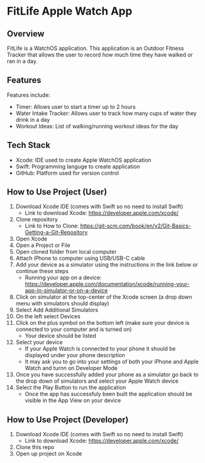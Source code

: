# FitLife Apple Watch App

## Overview
FitLife is a WatchOS application. This application is an Outdoor Fitness Tracker that allows the user to record how much time they have walked or ran in a day.

## Features
Features include:
- Timer: Allows user to start a timer up to 2 hours
- Water Intake Tracker: Allows user to track how many cups of water they drink in a day
- Workout Ideas: List of walking/running workout ideas for the day

## Tech Stack
- Xcode: IDE used to create Apple WatchOS application
- Swift: Programming languge to create application
- GitHub: Platform used for version control 

## How to Use Project (User)
1. Download Xcode IDE (comes with Swift so no need to install Swift)
    - Link to download Xcode: https://developer.apple.com/xcode/
2. Clone repository
    - Link to How to Clone: https://git-scm.com/book/en/v2/Git-Basics-Getting-a-Git-Repository
3. Open Xcode
4. Open a Project or File
5. Open cloned folder from local computer
6. Attach iPhone to computer using USB/USB-C cable
7. Add your device as a simulator using the instructions in the link below or continue these steps
    - Running your app on a device: https://developer.apple.com/documentation/xcode/running-your-app-in-simulator-or-on-a-device
8. Click on simulator at the top-center of the Xcode screen (a drop down menu with simulators should display)
9. Select Add Additional Simulators
10. On the left select Devices
11. Click on the plus symbol on the bottom left (make sure your device is connected to your computer and is turned on)
    - Your device should be listed 
12. Select your device
    - If your Apple Watch is connected to your phone it should be displayed under your phone description
    - It may ask you to go into your settings of both your iPhone and Apple Watch and turnn on Developer Mode
13. Once you have successfully added your phone as a simulator go back to the drop down of simulators and select your Apple Watch device 
14. Select the Play Button to run the application 
    - Once the app has successfuly been built the application should be visible in the App View on your device

## How to Use Project (Developer)
1. Download Xcode IDE (comes with Swift so no need to install Swift)
    - Link to download Xcode: https://developer.apple.com/xcode/
2. Clone this repo 
3. Open up project on Xcode

